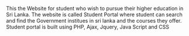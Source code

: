 This the Website for student who wish to pursue their higher education in Sri Lanka. The website is called Student Portal where student can search and find the Government institues in sri lanka and the courses they offer.
Student portal is built using PHP, Ajax, Jquery, Java Script and CSS
